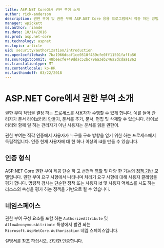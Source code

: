```yaml
---
title: ASP.NET Core에서 권한 부여 소개
author: rick-anderson
description: 권한 부여 및 권한 부여 ASP.NET Core 응용 프로그램에서 작동 하는 방법의 기본 사항에 알아봅니다.
manager: wpickett
ms.author: riande
ms.date: 10/14/2016
ms.prod: asp.net-core
ms.technology: aspnet
ms.topic: article
uid: security/authorization/introduction
ms.openlocfilehash: 7ba1966dcaf1ce0510f489cfe0ff11501faffa56
ms.sourcegitcommit: 48beecfe749ddac52bc79aa3eb246a2dcdaa1862
ms.translationtype: MT
ms.contentlocale: ko-KR
ms.lasthandoff: 03/22/2018
---
```

# <a name="introduction-to-authorization-in-aspnet-core"></a>ASP.NET Core에서 권한 부여 소개

<a name="security-authorization-introduction"></a>

권한 부여 작업을 결정 하는 프로세스를 사용자가 수행할 수 있게 합니다. 예를 들어 관리자가 문서 라이브러리 만들기, 문서를 추가, 문서, 편집 및 삭제할 수 있습니다. 라이브러리와 함께 일 하는 관리자가 아닌 사용자는 문서를 읽을 권한이.

권한 부여는 직각 인증에서 사용자가 누구를 구축 방향을 얻기 위한 하는 프로세스에서 독립적입니다. 인증 현재 사용자에 대 한 하나 이상의 id를 만들 수 있습니다.

## <a name="authorization-types"></a>인증 형식

ASP.NET Core 권한 부여 제공 단순 하 고 선언적 [역할](xref:security/authorization/roles) 및 다양 한 기능의 [정책 기반](xref:security/authorization/policies) 모델입니다. 권한 부여 요구 사항에서 나타나며 처리기 요구 사항에 대해 사용자 클레임을 평가 합니다. 명령적 검사는 단순한 정책 또는 사용자 id 및 사용자 액세스를 시도 하는 리소스의 속성을 평가 하는 정책을 기반으로 될 수 있습니다.

## <a name="namespaces"></a>네임스페이스

권한 부여 구성 요소를 포함 하는 `AuthorizeAttribute` 및 `AllowAnonymousAttribute` 특성에서 발견 되는 `Microsoft.AspNetCore.Authorization` 네임 스페이스입니다.

설명서를 참조 하십시오. [간단한 인증](xref:security/authorization/simple)합니다.
